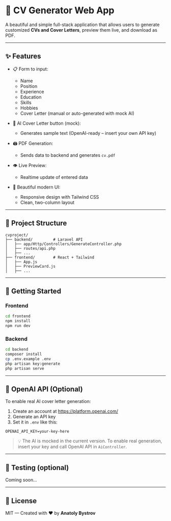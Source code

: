 
# 📝 CV Generator Web App

A beautiful and simple full-stack application that allows users to generate customized **CVs and Cover Letters**, preview them live, and download as PDF.

---

## ✨ Features

- 📋 Form to input:
  - Name
  - Position
  - Experience
  - Education
  - Skills
  - Hobbies
  - Cover Letter (manual or auto-generated with mock AI)

- 🧠 AI Cover Letter button (mock):
  - Generates sample text (OpenAI-ready – insert your own API key)

- 🖨️ PDF Generation:
  - Sends data to backend and generates `cv.pdf`

- 👁️ Live Preview:
  - Realtime update of entered data

- 🎨 Beautiful modern UI:
  - Responsive design with Tailwind CSS
  - Clean, two-column layout

---

## 📁 Project Structure

```
cvproject/
├── backend/         # Laravel API
│   ├── app/Http/Controllers/GenerateController.php
│   ├── routes/api.php
│   ├── ...
├── frontend/        # React + Tailwind
│   ├── App.js
│   ├── PreviewCard.js
│   ├── ...
```

---

## 🚀 Getting Started

### Frontend

```bash
cd frontend
npm install
npm run dev
```

### Backend

```bash
cd backend
composer install
cp .env.example .env
php artisan key:generate
php artisan serve
```

---

## 🔐 OpenAI API (Optional)

To enable real AI cover letter generation:

1. Create an account at https://platform.openai.com/
2. Generate an API key
3. Set it in `.env` like this:

```env
OPENAI_API_KEY=your-key-here
```

> 💡 The AI is mocked in the current version. To enable real generation, insert your key and call OpenAI API in `AiController`.

---

## 🧪 Testing (optional)

Coming soon...

---

## 📄 License

MIT — Created with ❤️ by **Anatoly Bystrov**
